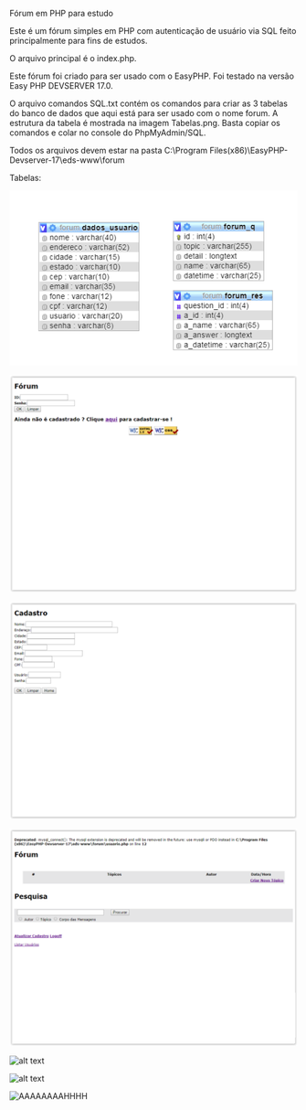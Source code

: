 Fórum em PHP para estudo

Este é um fórum simples em PHP com autenticação de usuário via SQL feito principalmente para fins de estudos.

O arquivo principal é o index.php.

Este fórum foi criado para ser usado com o EasyPHP. Foi testado na versão Easy PHP DEVSERVER 17.0.

O arquivo comandos SQL.txt contém os comandos para criar as 3 tabelas do banco de dados que aqui está para ser usado com o nome forum. A estrutura da tabela é mostrada na imagem Tabelas.png. Basta copiar os comandos e colar no console do PhpMyAdmin/SQL.

Todos os arquivos devem estar na pasta C:\Program Files(x86)\EasyPHP-Devserver-17\eds-www\forum

Tabelas:

![alt text](https://github.com/jackaw/Forum-em-PHP/blob/master/Tabelas.png?raw=true)

![alt text](https://github.com/jackaw/Forum-em-PHP/blob/master/index.PNG?raw=true)

![alt text](https://raw.githubusercontent.com/jackaw/Forum-em-PHP/master/Cadastro2.PNG)

![alt text](https://raw.githubusercontent.com/jackaw/Forum-em-PHP/master/Forum3.PNG)

![alt text](https://raw.githubusercontent.com/jackaw/Forum-em-PHP/master/T%C3%B3pico4.PNG)

![alt text](https://raw.githubusercontent.com/jackaw/Forum-em-PHP/master/T%C3%B3pico6.PNG)

![AAAAAAAAHHHH](https://raw.githubusercontent.com/jackaw/Forum-em-PHP/master/T%C3%B3pico5.PNG)

